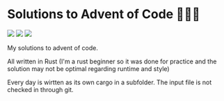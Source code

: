 # Solutions to Advent of Code 🎄🎄🎄

![](https://img.shields.io/badge/day%20📅-17-blue) ![](https://img.shields.io/badge/stars%20⭐-14-yellow) ![](https://img.shields.io/badge/days%20completed-7-red)

My solutions to advent of code.

All written in Rust (I'm a rust beginner so it was done for practice and the solution may not be optimal regarding runtime and style)

Every day is wirtten as its own cargo in a subfolder. The input file is not checked in through git.
